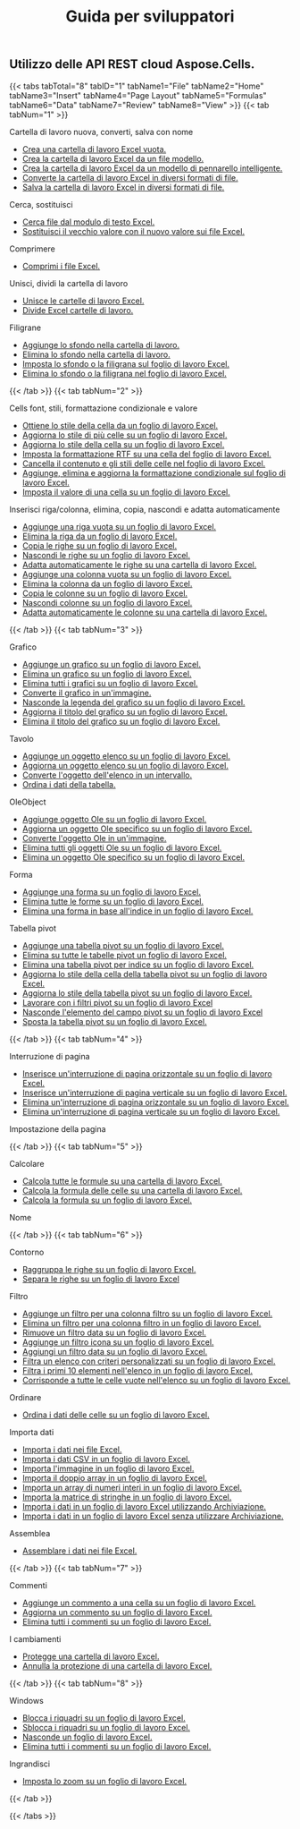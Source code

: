 ﻿---
title: Guida per sviluppatori
second_title: Aspose.Cells Cloud Documen
type: docs
url: /it/developer-guide/
aliases: [/developer-guide/v3.0/,/developer-guide-v3.0/]
keywords: How to use Aspose.Cells Cloud REST APIs. Office Excel 2013,  Office Excel 2016,  Office Excel 2019，office Excel 365
description: Questa guida per sviluppatori descrive scenari pratici e suggerimenti per aiutarti a utilizzare funzionalità specifiche Aspose.Cells for .NET, ottenere un determinato aspetto del documento Excel o rendere possibile un caso d'uso
weight: 20
---
## Utilizzo delle API REST cloud Aspose.Cells.

{{< tabs tabTotal="8" tabID="1" tabName1="File" tabName2="Home" tabName3="Insert" tabName4="Page Layout" tabName5="Formulas" tabName6="Data" tabName7="Review" tabName8="View" >}}
{{< tab tabNum="1" >}}
<div class="row">
    <div class="col-md-6">
        <p>Cartella di lavoro nuova, converti, salva con nome</p>
        <ul>
            <li><a href="/cells/it/create-an-empty-excel-workbook/">Crea una cartella di lavoro Excel vuota.</a></li>
            <li><a href="/cells/it/create-excel-workbook-from-a-template-file/">Crea la cartella di lavoro Excel da un file modello.</a></li>
            <li><a href="/cells/it/create-excel-workbook-from-a-smartmarker-template/">Crea la cartella di lavoro Excel da un modello di pennarello intelligente.</a></li>
            <li><a href="/cells/it/convert/">Converte la cartella di lavoro Excel in diversi formati di file.</a></li>
            <li><a href="/cells/it/saveas-other-formats/">Salva la cartella di lavoro Excel in diversi formati di file.</a></li>
        </ul>
        <p>Cerca, sostituisci</p>
        <ul>
            <li><a href="/cells/it/search/">Cerca file dal modulo di testo Excel.</a></li>
            <li><a href="/cells/it/replace/">Sostituisci il vecchio valore con il nuovo valore sui file Excel.</a></li>
        </ul>
        <p>Comprimere</p>
        <ul>
            <li><a href="/cells/it/compress/">Comprimi i file Excel.</a></li>
        </ul>
    </div>
    <div class="col-md-6">
        <p>Unisci, dividi la cartella di lavoro</p>
        <ul>
            <li><a href="/cells/it/merge/">Unisce le cartelle di lavoro Excel.</a></li>
            <li><a href="/cells/it/split/">Divide Excel cartelle di lavoro.</a></li>
        </ul>
        <p>Filigrane</p>
        <ul>
            <li><a href="/cells/it/add-background-in-workbook/">Aggiunge lo sfondo nella cartella di lavoro.</a></li>
            <li><a href="/cells/it/delete-background-in-workbook/">Elimina lo sfondo nella cartella di lavoro.</a></li>
            <li><a href="/cells/it/set-background-or-watermark-for-excel-worksheet/">Imposta lo sfondo o la filigrana sul foglio di lavoro Excel.</a></li>
            <li><a href="/cells/it/delete-background-or-watermark-of-excel-worksheet/">Elimina lo sfondo o la filigrana nel foglio di lavoro Excel.</a></li>
        </ul>
    </div>
</div>
{{< /tab >}}
{{< tab tabNum="2" >}}
<div class="row">
    <div class="col-md-6">
        <p>Cells font, stili, formattazione condizionale e valore</p>
        <ul>
            <li><a href="/cells/it/get-cell-style-from-a-worksheet/">Ottiene lo stile della cella da un foglio di lavoro Excel.</a></li>
            <li><a href="/cells/it/update-multiple-cells-style/">Aggiorna lo stile di più celle su un foglio di lavoro Excel.</a></li>
            <li><a href="/cells/it/change-cell-style-in-excel-worksheet/">Aggiorna lo stile della cella su un foglio di lavoro Excel.</a></li>
            <li><a href="/cells/it/apply-rich-text-formatting-to-a-cell/">Imposta la formattazione RTF su una cella del foglio di lavoro Excel.</a></li>
            <li><a href="/cells/it/clear-contents-and-styles-of-cells-in-excel-worksheet/">Cancella il contenuto e gli stili delle celle nel foglio di lavoro Excel.</a></li>
            <li><a href="/cells/it/working-with-conditional-formatting/">Aggiunge, elimina e aggiorna la formattazione condizionale sul foglio di lavoro Excel.</a></li>
            <li><a href="/cells/it/set-value-of-a-cell-in-a-worksheet/">Imposta il valore di una cella su un foglio di lavoro Excel.</a></li>
        </ul>
    </div>
    <div class="col-md-6">
        <p>Inserisci riga/colonna, elimina, copia, nascondi e adatta automaticamente</p>
        <ul>
            <li><a href="/cells/it/add-an-empty-row-in-a-worksheet/">Aggiunge una riga vuota su un foglio di lavoro Excel.</a></li>
            <li><a href="/cells/it/delete-row-from-a-worksheet/">Elimina la riga da un foglio di lavoro Excel.</a></li>
            <li><a href="/cells/it/copy-rows-in-excel-worksheet/">Copia le righe su un foglio di lavoro Excel.</a></li>
            <li><a href="/cells/it/hide-rows-in-excel-worksheet/">Nascondi le righe su un foglio di lavoro Excel.</a></li>
            <li><a href="/cells/it/auto-fit-rows-in-excel-workbooks/">Adatta automaticamente le righe su una cartella di lavoro Excel.</a></li>
            <li><a href="/cells/it/columns/add/">Aggiunge una colonna vuota su un foglio di lavoro Excel.</a></li>
            <li><a href="/cells/it/columns/delete/">Elimina la colonna da un foglio di lavoro Excel.</a></li>
            <li><a href="/cells/it/columns/copy/">Copia le colonne su un foglio di lavoro Excel.</a></li>
            <li><a href="/cells/it/columns/hide/">Nascondi colonne su un foglio di lavoro Excel.</a></li>
            <li><a href="/cells/it/columns/autofit/">Adatta automaticamente le colonne su una cartella di lavoro Excel.</a></li>
        </ul>
    </div>
</div>
{{< /tab >}}
{{< tab tabNum="3" >}}
<div class="row">
    <div class="col-md-6">
        <p>Grafico</p>
        <ul>
            <li><a href="/cells/it/add-a-chart-in-a-worksheet/">Aggiunge un grafico su un foglio di lavoro Excel.</a></li>
            <li><a href="/cells/it/delete-a-chart-from-a-worksheet/">Elimina un grafico su un foglio di lavoro Excel.</a></li>
            <li><a href="/cells/it/delete-all-charts-from-a-worksheet/">Elimina tutti i grafici su un foglio di lavoro Excel.</a></li>
            <li><a href="/cells/it/convert-chart-to-image/">Converte il grafico in un'immagine.</a></li>
            <li><a href="/cells/it/hide-chart-legend-in-a-worksheet/">Nasconde la legenda del grafico su un foglio di lavoro Excel.</a></li>
            <li><a href="/cells/it/update-chart-title-in-excel-worksheet/">Aggiorna il titolo del grafico su un foglio di lavoro Excel.</a></li>
            <li><a href="/cells/it/delete-chart-title-in-a-worksheet/">Elimina il titolo del grafico su un foglio di lavoro Excel.</a></li>
        </ul>
        <p>Tavolo</p>
        <ul>
            <li><a href="/cells/it/add-a-list-object-or-table-inside-the-worksheet/">Aggiunge un oggetto elenco su un foglio di lavoro Excel.</a></li>
            <li><a href="/cells/it/update-a-list-object-or-table-inside-the-worksheet/">Aggiorna un oggetto elenco su un foglio di lavoro Excel.</a></li>
            <li><a href="/cells/it/convert-list-object-or-table-to-range/">Converte l'oggetto dell'elenco in un intervallo.</a></li>
            <li><a href="/cells/it/sort-table-data/">Ordina i dati della tabella.</a></li>
        </ul>
        <p>OleObject</p>
        <ul>
            <li><a href="/cells/it/add-oleobject-to-excel-worksheet/">Aggiunge oggetto Ole su un foglio di lavoro Excel.</a></li>
            <li><a href="/cells/it/update-a-specific-oleobject-from-excel-worksheet/">Aggiorna un oggetto Ole specifico su un foglio di lavoro Excel.</a></li>
            <li><a href="/cells/it/convert-oleobject-to-image/">Converte l'oggetto Ole in un'immagine.</a></li>
            <li><a href="/cells/it/delete-all-oleobjects-from-excel-worksheet/">Elimina tutti gli oggetti Ole su un foglio di lavoro Excel.</a></li>
            <li><a href="/cells/it/delete-a-specific-oleobject-from-excel-worksheet/">Elimina un oggetto Ole specifico su un foglio di lavoro Excel.</a></li>
        </ul>
    </div>
    <div class="col-md-6">
        <p>Forma</p>
        <ul>
            <li><a href="/cells/it/add-a-shape-inside-the-worksheet/">Aggiunge una forma su un foglio di lavoro Excel.</a></li>
            <li><a href="/cells/it/delete-all-shapes-inside-the-worksheet/">Elimina tutte le forme su un foglio di lavoro Excel.</a></li>
            <li><a href="/cells/it/delete-a-shape-by-index-inside-the-worksheet/">Elimina una forma in base all'indice in un foglio di lavoro Excel.</a></li>
        </ul>
        <p>Tabella pivot</p>
        <ul>
            <li><a href="/cells/it/add-a-pivot-table-in-a-worksheet/">Aggiunge una tabella pivot su un foglio di lavoro Excel.</a></li>
            <li><a href="/cells/it/delete-worksheet-pivot-tables/">Elimina su tutte le tabelle pivot un foglio di lavoro Excel.</a></li>
            <li><a href="/cells/it/delete-worksheet-pivot-table-by-index/">Elimina una tabella pivot per indice su un foglio di lavoro Excel.</a></li>
            <li><a href="/cells/it/update-cell-style-for-pivot-table/">Aggiorna lo stile della cella della tabella pivot su un foglio di lavoro Excel.</a></li>
            <li><a href="/cells/it/update-style-for-pivot-table/">Aggiorna lo stile della tabella pivot su un foglio di lavoro Excel.</a></li>
            <li><a href="/cells/it/working-with-pivot-filters/">Lavorare con i filtri pivot su un foglio di lavoro Excel</a></li>
            <li><a href="/cells/it/hide-pivot-field-item/">Nasconde l'elemento del campo pivot su un foglio di lavoro Excel</a></li>
            <li><a href="/cells/it/move-pivot-table/">Sposta la tabella pivot su un foglio di lavoro Excel.</a></li>
        </ul>
    </div>
</div>
{{< /tab >}}
{{< tab tabNum="4" >}}
<div class="row">
    <div class="col-md-6">
        <p>Interruzione di pagina</p>
        <ul>
            <li><a href="/cells/it/insert-horizontal-page-break-inside-worksheet/">Inserisce un'interruzione di pagina orizzontale su un foglio di lavoro Excel.</a></li>
            <li><a href="/cells/it/insert-vertical-page-break-inside-worksheet/">Inserisce un'interruzione di pagina verticale su un foglio di lavoro Excel.</a></li>
            <li><a href="/cells/it/delete-horizontal-page-break-inside-worksheet/">Elimina un'interruzione di pagina orizzontale su un foglio di lavoro Excel.</a></li>
            <li><a href="/cells/it/delete-vertical-page-break-inside-worksheet/">Elimina un'interruzione di pagina verticale su un foglio di lavoro Excel.</a></li>
        </ul>
    </div>
    <div class="col-md-6">
        <p>Impostazione della pagina</p>
        <ul>
        </ul>
    </div>
</div>
{{< /tab >}}
{{< tab tabNum="5" >}}
<div class="row">
    <div class="col-md-6">
        <p>Calcolare</p>
        <ul>
            <li><a href="/cells/it/calculate-all-formulas-in-a-workbook/">Calcola tutte le formule su una cartella di lavoro Excel.</a></li>
            <li><a href="/cells/it/calculate-cells-formula/">Calcola la formula delle celle su una cartella di lavoro Excel.</a></li>
            <li><a href="/cells/it/calculate-formula-in-a-worksheet/">Calcola la formula su un foglio di lavoro Excel.</a></li>
        </ul>
    </div>
    <div class="col-md-6">
        <p>Nome</p>
        <ul>
        </ul>
    </div>
</div>
{{< /tab >}}
{{< tab tabNum="6" >}}
<div class="row">
    <div class="col-md-6">
        <p>Contorno</p>
        <ul>
            <li><a href="/cells/it/group-rows-in-excel-worksheet/">Raggruppa le righe su un foglio di lavoro Excel.</a></li>
            <li><a href="/cells/it/ungroup-rows-in-excel-worksheet/">Separa le righe su un foglio di lavoro Excel</a></li>
        </ul>
        <p>Filtro</p>
        <ul>
            <li><a href="/cells/it/add-a-filter-for-a-filter-column/">Aggiunge un filtro per una colonna filtro su un foglio di lavoro Excel.</a></li>
            <li><a href="/cells/it/delete-a-filter-for-a-filter-column/">Elimina un filtro per una colonna filtro in un foglio di lavoro Excel.</a></li>
            <li><a href="/cells/it/remove-a-date-filter/">Rimuove un filtro data su un foglio di lavoro Excel.</a></li>
            <li><a href="/cells/it/add-an-icon-filter/">Aggiunge un filtro icona su un foglio di lavoro Excel.</a></li>
            <li><a href="/cells/it/add-date-filter-in-a-worksheet/">Aggiungi un filtro data su un foglio di lavoro Excel.</a></li>
            <li><a href="/cells/it/filter-data-by-using-an-autofilter/">Filtra un elenco con criteri personalizzati su un foglio di lavoro Excel.</a></li>
            <li><a href="/cells/it/filter-the-top-10-items-in-the-list/">Filtra i primi 10 elementi nell'elenco in un foglio di lavoro Excel.</a></li>
            <li><a href="/cells/it/match-all-blank-cells-in-the-list/">Corrisponde a tutte le celle vuote nell'elenco su un foglio di lavoro Excel.</a></li>
        </ul>
            <p>Ordinare</p>
        <ul>
            <li><a href="/cells/it/sort-worksheet-data/">Ordina i dati delle celle su un foglio di lavoro Excel.</a></li>
        </ul>
    </div>
    <div class="col-md-6">
        <p>Importa dati</p>
        <ul>
            <li><a href="/cells/it/import/">Importa i dati nei file Excel.</a></li>
            <li><a href="/cells/it/import-csv-data-into-worksheet/">Importa i dati CSV in un foglio di lavoro Excel.</a></li>
            <li><a href="/cells/it/import/picture/">Importa l'immagine in un foglio di lavoro Excel.</a></li>
            <li><a href="/cells/it/import/double-array/">Importa il doppio array in un foglio di lavoro Excel.</a></li>
            <li><a href="/cells/it/import/integer-array/">Importa un array di numeri interi in un foglio di lavoro Excel.</a></li>
            <li><a href="/cells/it/import/string-array/">Importa la matrice di stringhe in un foglio di lavoro Excel.</a></li>
            <li><a href="/cells/it/import/with-using-storage/">Importa i dati in un foglio di lavoro Excel utilizzando Archiviazione.</a></li>
            <li><a href="/cells/it/import/without-using-storage/">Importa i dati in un foglio di lavoro Excel senza utilizzare Archiviazione.</a></li>
        </ul>
        <p>Assemblea</p>
        <ul>
            <li><a href="/cells/it/assembly/">Assemblare i dati nei file Excel.</a></li>
        </ul>
    </div>
</div>
{{< /tab >}}
{{< tab tabNum="7" >}}
<div class="row">
    <div class="col-md-6">
        <p>Commenti</p>
        <ul>
            <li><a href="/cells/it/add-a-comment-to-a-cell-in-a-worksheet/">Aggiunge un commento a una cella su un foglio di lavoro Excel.</a></li>
            <li><a href="/cells/it/update-a-comment-in-excel-workbook/">Aggiorna un commento su un foglio di lavoro Excel.</a></li>
            <li><a href="/cells/it/delete-all-comments-in-a-worksheet/">Elimina tutti i commenti su un foglio di lavoro Excel.</a></li>
        </ul>
    </div>
    <div class="col-md-6">
        <p>I cambiamenti</p>
        <ul>
            <li><a href="/cells/it/protect-excel-workbooks/">Protegge una cartella di lavoro Excel.</a></li>
            <li><a href="/cells/it/unprotect-excel-workbooks/">Annulla la protezione di una cartella di lavoro Excel.</a></li>
        </ul>
    </div>
</div>
{{< /tab >}}
{{< tab tabNum="8" >}}
<div class="row">
    <div class="col-md-6">
        <p>Windows</p>
        <ul>
            <li><a href="/cells/it/freeze-panes-in-excel-worksheet/">Blocca i riquadri su un foglio di lavoro Excel.</a></li>
            <li><a href="/cells/it/unfreeze-panes-in-excel-worksheet/">Sblocca i riquadri su un foglio di lavoro Excel.</a></li>
            <li><a href="/cells/it/hide-excel-worksheets/">Nasconde un foglio di lavoro Excel.</a></li>
            <li><a href="/cells/it/unhide-excel-worksheets/">Elimina tutti i commenti su un foglio di lavoro Excel.</a></li>
        </ul>
    </div>
    <div class="col-md-6">
        <p>Ingrandisci</p>
        <ul>
            <li><a href="/cells/it/set-zoom-in-excel-worksheet/">Imposta lo zoom su un foglio di lavoro Excel.</a></li>
        </ul>
    </div>
</div>
{{< /tab >}}

{{< /tabs >}}
